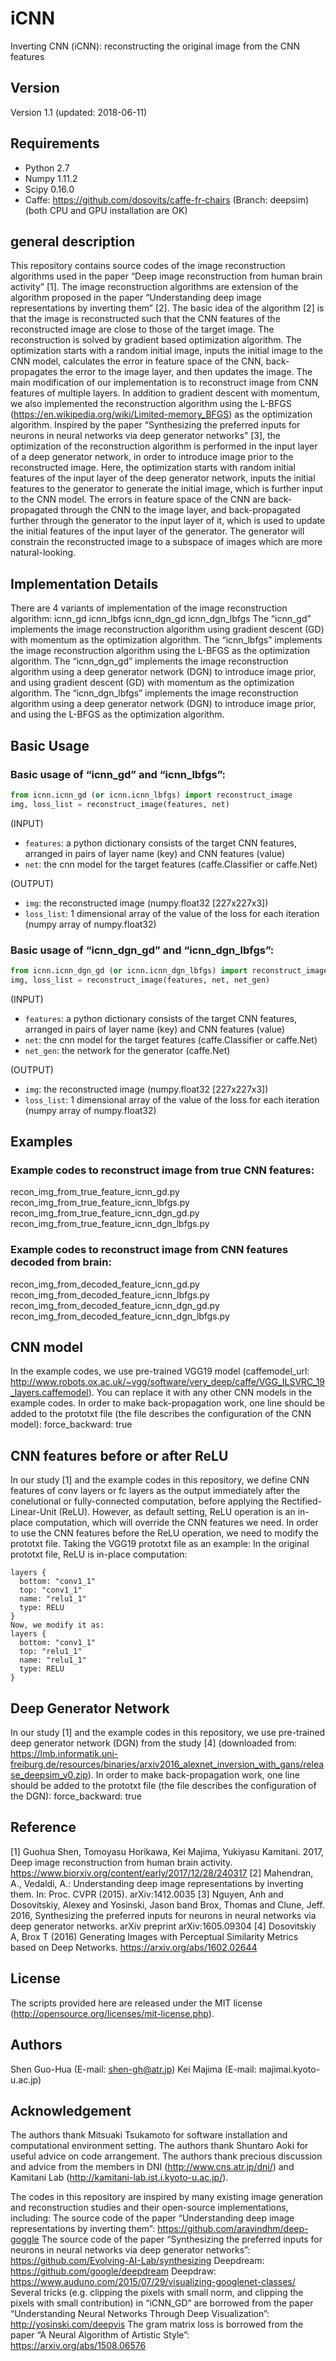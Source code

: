 # iCNN

Inverting CNN (iCNN): reconstructing the original image from the CNN features

## Version

Version 1.1 (updated: 2018-06-11)

## Requirements

- Python 2.7
- Numpy 1.11.2
- Scipy 0.16.0
- Caffe: https://github.com/dosovits/caffe-fr-chairs (Branch: deepsim) (both CPU and GPU installation are OK)

## general description
This repository contains source codes of the image reconstruction algorithms used in the paper “Deep image reconstruction from human brain activity” [1].
The image reconstruction algorithms are extension of the algorithm proposed in the paper “Understanding deep image representations by inverting them” [2].
The basic idea of the algorithm [2] is that the image is reconstructed such that the CNN features of the reconstructed image are close to those of the target image. The reconstruction is solved by gradient based optimization algorithm. The optimization starts with a random initial image, inputs the initial image to the CNN model, calculates the error in feature space of the CNN, back-propagates the error to the image layer, and then updates the image. 
The main modification of our implementation is to reconstruct image from CNN features of multiple layers. In addition to gradient descent with momentum, we also implemented the reconstruction algorithm using the L-BFGS (https://en.wikipedia.org/wiki/Limited-memory_BFGS) as the optimization algorithm.
Inspired by the paper “Synthesizing the preferred inputs for neurons in neural networks via deep generator networks” [3], the optimization of the reconstruction algorithm is performed in the input layer of a deep generator network, in order to introduce image prior to the reconstructed image. Here, the optimization starts with random initial features of the input layer of the deep generator network, inputs the initial features to the generator to generate the initial image, which is further input to the CNN model. The errors in feature space of the CNN are back-propagated through the CNN to the image layer, and back-propagated further through the generator to the input layer of it, which is used to update the initial features of the input layer of the generator. The generator will constrain the reconstructed image to a subspace of images which are more natural-looking.


## Implementation Details
There are 4 variants of implementation of the image reconstruction algorithm:
icnn_gd
icnn_lbfgs
icnn_dgn_gd
icnn_dgn_lbfgs
The “icnn_gd” implements the image reconstruction algorithm using gradient descent (GD) with momentum as the optimization algorithm.
The “icnn_lbfgs” implements the image reconstruction algorithm using the L-BFGS as the optimization algorithm.
The “icnn_dgn_gd” implements the image reconstruction algorithm using a deep generator network (DGN) to introduce image prior, and using gradient descent (GD) with momentum as the optimization algorithm.
The “icnn_dgn_lbfgs” implements the image reconstruction algorithm using a deep generator network (DGN) to introduce image prior, and using the L-BFGS as the optimization algorithm.


## Basic Usage

### Basic usage of “icnn_gd” and “icnn_lbfgs”:

``` python
from icnn.icnn_gd (or icnn.icnn_lbfgs) import reconstruct_image
img, loss_list = reconstruct_image(features, net)
```

(INPUT)
- `features`: a python dictionary consists of the target CNN features, arranged in pairs of layer name (key) and CNN features (value)
- `net`: the cnn model for the target features (caffe.Classifier or caffe.Net)

(OUTPUT)
- `img`: the reconstructed image (numpy.float32 [227x227x3])
- `loss_list`: 1 dimensional array of the value of the loss for each iteration (numpy array of numpy.float32)

### Basic usage of “icnn_dgn_gd” and “icnn_dgn_lbfgs”:

``` python
from icnn.icnn_dgn_gd (or icnn.icnn_dgn_lbfgs) import reconstruct_image
img, loss_list = reconstruct_image(features, net, net_gen)
```

(INPUT)
- `features`: a python dictionary consists of the target CNN features, arranged in pairs of layer name (key) and CNN features (value)
- `net`: the cnn model for the target features (caffe.Classifier or caffe.Net)
- `net_gen`: the network for the generator (caffe.Net)
        
(OUTPUT)
- `img`: the reconstructed image (numpy.float32 [227x227x3])
- `loss_list`: 1 dimensional array of the value of the loss for each iteration (numpy array of numpy.float32)


## Examples

### Example codes to reconstruct image from true CNN features:

recon_img_from_true_feature_icnn_gd.py
recon_img_from_true_feature_icnn_lbfgs.py
recon_img_from_true_feature_icnn_dgn_gd.py
recon_img_from_true_feature_icnn_dgn_lbfgs.py


### Example codes to reconstruct image from CNN features decoded from brain:

recon_img_from_decoded_feature_icnn_gd.py
recon_img_from_decoded_feature_icnn_lbfgs.py
recon_img_from_decoded_feature_icnn_dgn_gd.py
recon_img_from_decoded_feature_icnn_dgn_lbfgs.py


## CNN model
In the example codes, we use pre-trained VGG19 model (caffemodel_url: http://www.robots.ox.ac.uk/~vgg/software/very_deep/caffe/VGG_ILSVRC_19_layers.caffemodel).
You can replace it with any other CNN models in the example codes.
In order to make back-propagation work, one line should be added to the prototxt file (the file describes the configuration of the CNN model):
force_backward: true


## CNN features before or after ReLU
In our study [1] and the example codes in this repository, we define CNN features of conv layers or fc layers as the output immediately after the conelutional or fully-connected computation, before applying the Rectified-Linear-Unit (ReLU).
However, as default setting, ReLU operation is an in-place computation, which will override the CNN features we need.
In order to use the CNN features before the ReLU operation, we need to modify the prototxt file.
Taking the VGG19 prototxt file as an example:
In the original prototxt file, ReLU is in-place computation:

```
layers {
  bottom: "conv1_1"
  top: "conv1_1"
  name: "relu1_1"
  type: RELU
}
Now, we modify it as:
layers {
  bottom: "conv1_1"
  top: "relu1_1"
  name: "relu1_1"
  type: RELU
}
```

## Deep Generator Network

In our study [1] and the example codes in this repository, we use pre-trained deep generator network (DGN) from the study [4] (downloaded from: https://lmb.informatik.uni-freiburg.de/resources/binaries/arxiv2016_alexnet_inversion_with_gans/release_deepsim_v0.zip).
In order to make back-propagation work, one line should be added to the prototxt file (the file describes the configuration of the DGN):
force_backward: true


## Reference
[1] Guohua Shen, Tomoyasu Horikawa, Kei Majima, Yukiyasu Kamitani. 2017, Deep image reconstruction from human brain activity. https://www.biorxiv.org/content/early/2017/12/28/240317
[2] Mahendran, A., Vedaldi, A.: Understanding deep image representations by inverting them. In: Proc. CVPR (2015). arXiv:1412.0035
[3] Nguyen, Anh and Dosovitskiy, Alexey and Yosinski, Jason band Brox, Thomas and Clune, Jeff. 2016, Synthesizing the preferred inputs for neurons in neural networks via deep generator networks. arXiv preprint arXiv:1605.09304
[4] Dosovitskiy A, Brox T (2016) Generating Images with Perceptual Similarity Metrics based on Deep Networks. https://arxiv.org/abs/1602.02644


## License
The scripts provided here are released under the MIT license (http://opensource.org/licenses/mit-license.php).


## Authors
Shen Guo-Hua (E-mail: shen-gh@atr.jp)
Kei Majima (E-mail: majimai.kyoto-u.ac.jp)


## Acknowledgement
The authors thank Mitsuaki Tsukamoto for software installation and computational environment setting. The authors thank Shuntaro Aoki for useful advice on code arrangement. The authors thank precious discussion and advice from the members in DNI (http://www.cns.atr.jp/dni/) and Kamitani Lab (http://kamitani-lab.ist.i.kyoto-u.ac.jp/).

The codes in this repository are inspired by many existing image generation and reconstruction studies and their open-source implementations, including:
The source code of the paper “Understanding deep image representations by inverting them”: https://github.com/aravindhm/deep-goggle
The source code of the paper “Synthesizing the preferred inputs for neurons in neural networks via deep generator networks”: https://github.com/Evolving-AI-Lab/synthesizing
Deepdream: https://github.com/google/deepdream
Deepdraw: https://www.auduno.com/2015/07/29/visualizing-googlenet-classes/
Several tricks (e.g. clipping the pixels with small norm, and clipping the pixels with small contribution) in “iCNN_GD” are borrowed from the paper “Understanding Neural Networks Through Deep Visualization”: http://yosinski.com/deepvis
The gram matrix loss is borrowed from the paper “A Neural Algorithm of Artistic Style”: https://arxiv.org/abs/1508.06576
